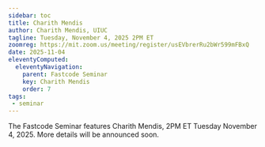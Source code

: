 ```yaml
---
sidebar: toc
title: Charith Mendis
author: Charith Mendis, UIUC
tagline: Tuesday, November 4, 2025 2PM ET
zoomreg: https://mit.zoom.us/meeting/register/usEVbrerRu2bWr599mFBxQ
date: 2025-11-04
eleventyComputed:
  eleventyNavigation:
    parent: Fastcode Seminar
    key: Charith Mendis
    order: 7
tags:
 - seminar
---
```


The Fastcode Seminar features Charith Mendis, 2PM ET Tuesday November 4, 2025. More details will be announced soon.